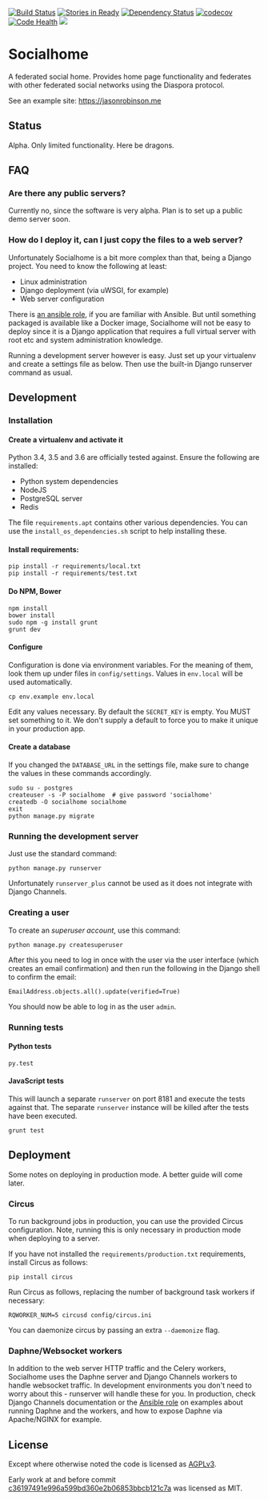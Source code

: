 [![Build Status](https://travis-ci.org/jaywink/socialhome.svg?branch=master)](https://travis-ci.org/jaywink/socialhome) [![Stories in Ready](https://badge.waffle.io/jaywink/socialhome.png?label=ready&title=Ready)](https://waffle.io/jaywink/socialhome) [![Dependency Status](https://gemnasium.com/badges/github.com/jaywink/socialhome.svg)](https://gemnasium.com/github.com/jaywink/socialhome) [![codecov](https://codecov.io/gh/jaywink/socialhome/branch/master/graph/badge.svg)](https://codecov.io/gh/jaywink/socialhome) [![Code Health](https://landscape.io/github/jaywink/socialhome/master/landscape.svg?style=flat)](https://landscape.io/github/jaywink/socialhome/master) [![](https://img.shields.io/badge/license-AGPLv3-red.svg)](https://tldrlegal.com/license/gnu-affero-general-public-license-v3-(agpl-3.0))

# Socialhome

A federated social home. Provides home page functionality and federates with other federated social networks using the Diaspora protocol.

See an example site: https://jasonrobinson.me

## Status

Alpha. Only limited functionality. Here be dragons.

## FAQ

### Are there any public servers?

Currently no, since the software is very alpha. Plan is to set up a public demo server soon.

### How do I deploy it, can I just copy the files to a web server?

Unfortunately Socialhome is a bit more complex than that, being a Django project. You need to know the following at least:
* Linux administration
* Django deployment (via uWSGI, for example)
* Web server configuration

There is [an ansible role](https://github.com/jaywink/ansible-socialhome), if you are familiar with Ansible. But until something packaged is available like a Docker image, Socialhome will not be easy to deploy since it is a Django application that requires a full virtual server with root etc and system administration knowledge.

Running a development server however is easy. Just set up your virtualenv and create a settings file as below. Then use the built-in Django runserver command as usual.

## Development

### Installation

#### Create a virtualenv and activate it

Python 3.4, 3.5 and 3.6 are officially tested against. Ensure the following are installed:

* Python system dependencies
* NodeJS
* PostgreSQL server
* Redis

The file `requirements.apt` contains other various dependencies. You can use the `install_os_dependencies.sh` script to help installing these.

#### Install requirements:

    pip install -r requirements/local.txt
    pip install -r requirements/test.txt
    
#### Do NPM, Bower

    npm install
    bower install
    sudo npm -g install grunt
    grunt dev
    
#### Configure

Configuration is done via environment variables. For the meaning of them, look them up under files in `config/settings`. Values in `env.local` will be used automatically.

    cp env.example env.local
    
Edit any values necessary. By default the `SECRET_KEY` is empty. You MUST set something to it. We don't supply a default to force you to make it unique in your production app.
    
#### Create a database

If you changed the `DATABASE_URL` in the settings file, make sure to change the values in these commands accordingly. 

    sudo su - postgres
    createuser -s -P socialhome  # give password 'socialhome'
    createdb -O socialhome socialhome
    exit
    python manage.py migrate
    
### Running the development server

Just use the standard command:

    python manage.py runserver
    
Unfortunately `runserver_plus` cannot be used as it does not integrate with Django Channels.
    
### Creating a user

To create an *superuser account*, use this command:

    python manage.py createsuperuser

After this you need to log in once with the user via the user interface (which creates an email confirmation) and then run the following in the Django shell to confirm the email:

    EmailAddress.objects.all().update(verified=True)
    
You should now be able to log in as the user `admin`.

### Running tests

#### Python tests

    py.test
    
#### JavaScript tests

This will launch a separate `runserver` on port 8181 and execute the tests against that. The separate `runserver` instance will be killed after the tests have been executed.

    grunt test

## Deployment

Some notes on deploying in production mode. A better guide will come later.

### Circus

To run background jobs in production, you can use the provided Circus configuration. Note, running this is only necessary in production mode when deploying to a server.

If you have not installed the `requirements/production.txt` requirements, install Circus as follows:

    pip install circus
    
Run Circus as follows, replacing the number of background task workers if necessary:

    RQWORKER_NUM=5 circusd config/circus.ini
    
You can daemonize circus by passing an extra `--daemonize` flag.

### Daphne/Websocket workers

In addition to the web server HTTP traffic and the Celery workers, Socialhome uses the Daphne server and Django Channels workers to handle websocket traffic. In development environments you don't need to worry about this - runserver will handle these for you. In production, check Django Channels documentation or the [Ansible role](https://github.com/jaywink/ansible-socialhome) on examples about running Daphne and the workers, and how to expose Daphne via Apache/NGINX for example.

## License

Except where otherwise noted the code is licensed as [AGPLv3](https://tldrlegal.com/license/gnu-affero-general-public-license-v3-(agpl-3.0)).

Early work at and before commit [c36197491e996a599bd360e2b06853bbcb121c7a](https://github.com/jaywink/socialhome/commit/c36197491e996a599bd360e2b06853bbcb121c7a) was licensed as MIT.
